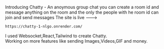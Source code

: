 Introducing Chatty - An anoymous group chat you can create a room id and message anything on the room and the only the people with he room id can join and send messages
The site is live ---> 
```bash 
https://chatty-1-nlgo.onrender.com/
```
I used Websocket,React,Tailwind to create Chatty. <br/>
Working on more features like sending Images,Videos,GIF and money.

